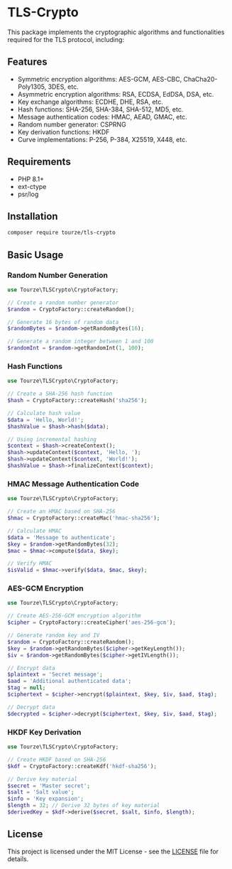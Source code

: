 # TLS-Crypto

This package implements the cryptographic algorithms and functionalities required for the TLS protocol, including:

## Features

- Symmetric encryption algorithms: AES-GCM, AES-CBC, ChaCha20-Poly1305, 3DES, etc.
- Asymmetric encryption algorithms: RSA, ECDSA, EdDSA, DSA, etc.
- Key exchange algorithms: ECDHE, DHE, RSA, etc.
- Hash functions: SHA-256, SHA-384, SHA-512, MD5, etc.
- Message authentication codes: HMAC, AEAD, GMAC, etc.
- Random number generator: CSPRNG
- Key derivation functions: HKDF
- Curve implementations: P-256, P-384, X25519, X448, etc.

## Requirements

- PHP 8.1+
- ext-ctype
- psr/log

## Installation

```bash
composer require tourze/tls-crypto
```

## Basic Usage

### Random Number Generation

```php
use Tourze\TLSCrypto\CryptoFactory;

// Create a random number generator
$random = CryptoFactory::createRandom();

// Generate 16 bytes of random data
$randomBytes = $random->getRandomBytes(16);

// Generate a random integer between 1 and 100
$randomInt = $random->getRandomInt(1, 100);
```

### Hash Functions

```php
use Tourze\TLSCrypto\CryptoFactory;

// Create a SHA-256 hash function
$hash = CryptoFactory::createHash('sha256');

// Calculate hash value
$data = 'Hello, World!';
$hashValue = $hash->hash($data);

// Using incremental hashing
$context = $hash->createContext();
$hash->updateContext($context, 'Hello, ');
$hash->updateContext($context, 'World!');
$hashValue = $hash->finalizeContext($context);
```

### HMAC Message Authentication Code

```php
use Tourze\TLSCrypto\CryptoFactory;

// Create an HMAC based on SHA-256
$hmac = CryptoFactory::createMac('hmac-sha256');

// Calculate HMAC
$data = 'Message to authenticate';
$key = $random->getRandomBytes(32);
$mac = $hmac->compute($data, $key);

// Verify HMAC
$isValid = $hmac->verify($data, $mac, $key);
```

### AES-GCM Encryption

```php
use Tourze\TLSCrypto\CryptoFactory;

// Create AES-256-GCM encryption algorithm
$cipher = CryptoFactory::createCipher('aes-256-gcm');

// Generate random key and IV
$random = CryptoFactory::createRandom();
$key = $random->getRandomBytes($cipher->getKeyLength());
$iv = $random->getRandomBytes($cipher->getIVLength());

// Encrypt data
$plaintext = 'Secret message';
$aad = 'Additional authenticated data';
$tag = null;
$ciphertext = $cipher->encrypt($plaintext, $key, $iv, $aad, $tag);

// Decrypt data
$decrypted = $cipher->decrypt($ciphertext, $key, $iv, $aad, $tag);
```

### HKDF Key Derivation

```php
use Tourze\TLSCrypto\CryptoFactory;

// Create HKDF based on SHA-256
$kdf = CryptoFactory::createKdf('hkdf-sha256');

// Derive key material
$secret = 'Master secret';
$salt = 'Salt value';
$info = 'Key expansion';
$length = 32; // Derive 32 bytes of key material
$derivedKey = $kdf->derive($secret, $salt, $info, $length);
```

## License

This project is licensed under the MIT License - see the [LICENSE](LICENSE) file for details. 